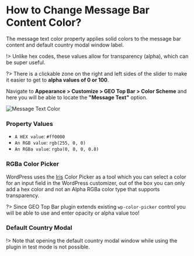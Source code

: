 # How to Change Message Bar Content Color?

The message text color property applies solid colors to the message bar content and default country modal window label.

!> Unlike hex codes, these values allow for transparency (alpha), which can be super useful.

?> There is a clickable zone on the right and left sides of the slider to make it easier to get to **alpha values of 0 or 100**.

Navigate to **Appearance > Customize > GEO Top Bar > Color Scheme** and here you will be able to locate the **"Message Text"** option.

![Message Text Color](http://res.cloudinary.com/mypreview/image/upload/v1492223475/message-text-color_x8t4c3.gif)

### Property Values

* ```A HEX value```: ```#ff0000```
* ```An RGB value```: ```rgb(255, 0, 0)```
* ```An RGBa value```: ```rgba(0, 0, 0, 0.8)```

### RGBa Color Picker

WordPress uses the [Iris](http://automattic.github.io/Iris/) Color Picker as a tool which you can select a color for an input field in the WordPress customizer, out of the box you can only add a hex color and not an Alpha RGBa color type that supports transparency.

?> Since GEO Top Bar plugin extends existing ```wp-color-picker``` control you will be able to use and enter opacity or alpha value too!

### Default Country Modal

!> Note that opening the default country modal window while using the plugin in test mode is not possible.
